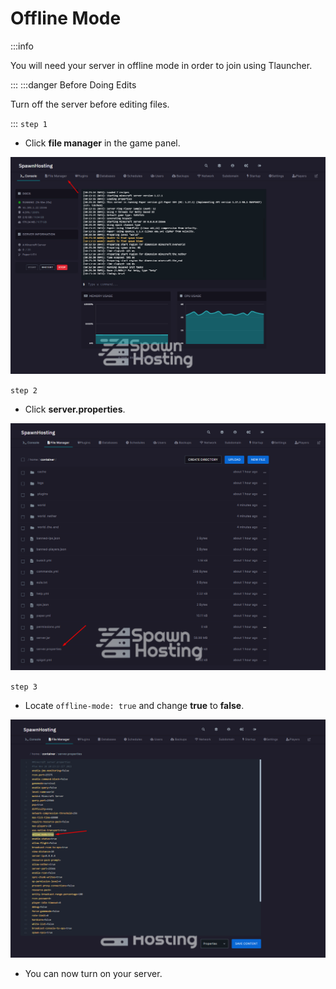 
# Offline Mode
:::info

You will need your server in offline mode in order to join using Tlauncher.

:::
:::danger Before Doing Edits

Turn off the server before editing files. 

:::
``step 1``
- Click **file manager** in the game panel.

![Locale Dropdown](/img/offlinemode/ofm1.png)

``step 2``
- Click **server.properties**.

![Locale Dropdown](/img/offlinemode/ofm2.png)

``step 3``
- Locate ``offline-mode: true`` and change **true** to **false**.

![Locale Dropdown](/img/offlinemode/ofm3.png)

- You can now turn on your server.
